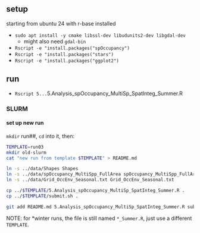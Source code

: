 ## setup
starting from ubuntu 24 with r-base installed
* `sudo apt install -y cmake libssl-dev libudunits2-dev libgdal-dev`
   * might also need `gdal-bin`
* `Rscript -e "install.packages("spOccupancy")`
* `Rscript -e "install.packages("stars")`
* `Rscript -e "install.packages("ggplot2")`

## run
* `Rscript 5...`5.Analysis_spOccupancy_MultiSp_SpatInteg_Summer.R

### SLURM

#### set up new run
`mkdir` run##, `cd` into it, then:

```bash
TEMPLATE=run03
mkdir old-slurm
cat "new run from template $TEMPLATE" > README.md

ln -s ../data/Shapes Shapes
ln -s ../data/spOccupancy_MultiSpp_FullArea spOccupancy_MultiSpp_FullArea
ln -s ../data/Grid_OccEnv_Seasonal.txt Grid_OccEnv_Seasonal.txt

cp ../$TEMPLATE/5.Analysis_spOccupancy_MultiSp_SpatInteg_Summer.R .
cp ../$TEMPLATE/submit.sh .

git add README.md 5.Analysis_spOccupancy_MultiSp_SpatInteg_Summer.R submit.sh

```

NOTE: for *winter runs, the file is still named `*_Summer.R`, just use a different `TEMPLATE`.